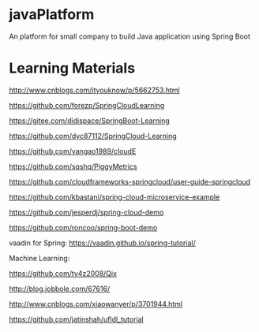 # javaPlatform
An platform for small company to build Java application using Spring Boot

# Learning Materials
http://www.cnblogs.com/ityouknow/p/5662753.html

https://github.com/forezp/SpringCloudLearning


https://gitee.com/didispace/SpringBoot-Learning

https://github.com/dyc87112/SpringCloud-Learning



https://github.com/vangao1989/cloudE


https://github.com/sqshq/PiggyMetrics

https://github.com/cloudframeworks-springcloud/user-guide-springcloud


https://github.com/kbastani/spring-cloud-microservice-example


https://github.com/jesperdj/spring-cloud-demo


https://github.com/roncoo/spring-boot-demo


vaadin for Spring:
https://vaadin.github.io/spring-tutorial/



Machine Learning:

https://github.com/ty4z2008/Qix

http://blog.jobbole.com/67616/

http://www.cnblogs.com/xiaowanyer/p/3701944.html


https://github.com/jatinshah/ufldl_tutorial
